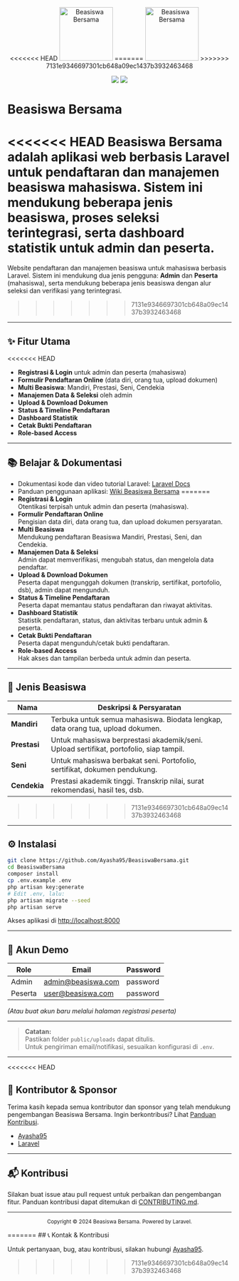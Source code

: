 <p align="center">
<<<<<<< HEAD
  <img src="https://raw.githubusercontent.com/Ayasha95/BeasiswaBersama/main/public/logo-beasiswa.png" alt="Beasiswa Bersama" width="120">
=======
  <img src="https://laravel.com/img/logomark.min.svg" alt="Beasiswa Bersama" width="120">
>>>>>>> 7131e9346697301cb648a09ec1437b3932463468
</p>

<p align="center">
  <a href="#"><img src="https://img.shields.io/badge/Laravel-10.x-red"></a>
  <a href="#"><img src="https://img.shields.io/badge/license-MIT-green"></a>
</p>

# Beasiswa Bersama

<<<<<<< HEAD
Beasiswa Bersama adalah aplikasi web berbasis Laravel untuk pendaftaran dan manajemen beasiswa mahasiswa. Sistem ini mendukung beberapa jenis beasiswa, proses seleksi terintegrasi, serta dashboard statistik untuk admin dan peserta.
=======
Website pendaftaran dan manajemen beasiswa untuk mahasiswa berbasis Laravel. Sistem ini mendukung dua jenis pengguna: **Admin** dan **Peserta** (mahasiswa), serta mendukung beberapa jenis beasiswa dengan alur seleksi dan verifikasi yang terintegrasi.
>>>>>>> 7131e9346697301cb648a09ec1437b3932463468

---

## ✨ Fitur Utama

<<<<<<< HEAD
- **Registrasi & Login** untuk admin dan peserta (mahasiswa)
- **Formulir Pendaftaran Online** (data diri, orang tua, upload dokumen)
- **Multi Beasiswa**: Mandiri, Prestasi, Seni, Cendekia
- **Manajemen Data & Seleksi** oleh admin
- **Upload & Download Dokumen**
- **Status & Timeline Pendaftaran**
- **Dashboard Statistik**
- **Cetak Bukti Pendaftaran**
- **Role-based Access**

---

## 📚 Belajar & Dokumentasi

- Dokumentasi kode dan video tutorial Laravel: [Laravel Docs](https://laravel.com/docs)
- Panduan penggunaan aplikasi: [Wiki Beasiswa Bersama](#)
=======
- **Registrasi & Login**  
  Otentikasi terpisah untuk admin dan peserta (mahasiswa).
- **Formulir Pendaftaran Online**  
  Pengisian data diri, data orang tua, dan upload dokumen persyaratan.
- **Multi Beasiswa**  
  Mendukung pendaftaran Beasiswa Mandiri, Prestasi, Seni, dan Cendekia.
- **Manajemen Data & Seleksi**  
  Admin dapat memverifikasi, mengubah status, dan mengelola data pendaftar.
- **Upload & Download Dokumen**  
  Peserta dapat mengunggah dokumen (transkrip, sertifikat, portofolio, dsb), admin dapat mengunduh.
- **Status & Timeline Pendaftaran**  
  Peserta dapat memantau status pendaftaran dan riwayat aktivitas.
- **Dashboard Statistik**  
  Statistik pendaftaran, status, dan aktivitas terbaru untuk admin & peserta.
- **Cetak Bukti Pendaftaran**  
  Peserta dapat mengunduh/cetak bukti pendaftaran.
- **Role-based Access**  
  Hak akses dan tampilan berbeda untuk admin dan peserta.

---

## 📂 Jenis Beasiswa

| Nama                | Deskripsi & Persyaratan                                                                 |
|---------------------|----------------------------------------------------------------------------------------|
| **Mandiri**         | Terbuka untuk semua mahasiswa. Biodata lengkap, data orang tua, upload dokumen.        |
| **Prestasi**        | Untuk mahasiswa berprestasi akademik/seni. Upload sertifikat, portofolio, siap tampil. |
| **Seni**            | Untuk mahasiswa berbakat seni. Portofolio, sertifikat, dokumen pendukung.              |
| **Cendekia**        | Prestasi akademik tinggi. Transkrip nilai, surat rekomendasi, hasil tes, dsb.          |
>>>>>>> 7131e9346697301cb648a09ec1437b3932463468

---

## ⚙️ Instalasi

```bash
git clone https://github.com/Ayasha95/BeasiswaBersama.git
cd BeasiswaBersama
composer install
cp .env.example .env
php artisan key:generate
# Edit .env, lalu:
php artisan migrate --seed
php artisan serve
```

Akses aplikasi di [http://localhost:8000](http://localhost:8000)

---

## 👤 Akun Demo

| Role    | Email                  | Password  |
|---------|------------------------|-----------|
| Admin   | admin@beasiswa.com     | password  |
| Peserta | user@beasiswa.com      | password  |

_(Atau buat akun baru melalui halaman registrasi peserta)_

---

> **Catatan:**  
> Pastikan folder `public/uploads` dapat ditulis.  
> Untuk pengiriman email/notifikasi, sesuaikan konfigurasi di `.env`.

---

<<<<<<< HEAD
## 🤝 Kontributor & Sponsor

Terima kasih kepada semua kontributor dan sponsor yang telah mendukung pengembangan Beasiswa Bersama. Ingin berkontribusi? Lihat [Panduan Kontribusi](#).

- [Ayasha95](https://github.com/Ayasha95)
- [Laravel](https://laravel.com)

---

## 📬 Kontribusi

Silakan buat issue atau pull request untuk perbaikan dan pengembangan fitur. Panduan kontribusi dapat ditemukan di [CONTRIBUTING.md](#).

---

<p align="center">
  <sub>Copyright &copy; 2024 Beasiswa Bersama. Powered by Laravel.</sub>
</p>
=======
## 📞 Kontak & Kontribusi

Untuk pertanyaan, bug, atau kontribusi, silakan hubungi [Ayasha95](https://github.com/Ayasha95).
>>>>>>> 7131e9346697301cb648a09ec1437b3932463468
